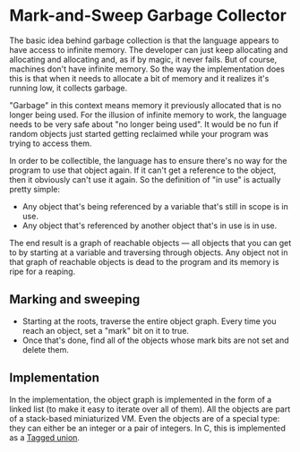 # Mark-and-Sweep Garbage Collector

The basic idea behind garbage collection is that the language appears to have access to infinite memory. The developer can just keep allocating and allocating and allocating and, as if by magic, it never fails. But of course, machines don't have infinite memory. So the way the implementation does this is that when it needs to allocate a bit of memory and it realizes it's running low, it collects garbage.

"Garbage" in this context means memory it previously allocated that is no longer being used. For the illusion of infinite memory to work, the language needs to be very safe about "no longer being used". It would be no fun if random objects just started getting reclaimed while your program was trying to access them.

In order to be collectible, the language has to ensure there's no way for the program to use that object again. If it can't get a reference to the object, then it obviously can't use it again. So the definition of "in use" is actually pretty simple:

* Any object that's being referenced by a variable that's still in scope is in use.
* Any object that's referenced by another object that's in use is in use.

The end result is a graph of reachable objects — all objects that you can get to by starting at a variable and traversing through objects. Any object not in that graph of reachable objects is dead to the program and its memory is ripe for a reaping.

## Marking and sweeping

* Starting at the roots, traverse the entire object graph. Every time you reach an object, set a "mark" bit on it to true.
* Once that's done, find all of the objects whose mark bits are not set and delete them.

## Implementation

In the implementation, the object graph is implemented in the form of a linked list (to make it easy to iterate over all of them). All the objects are part of a stack-based miniaturized VM. Even the objects are of a special type: they can either be an integer or a pair of integers. In C, this is implemented as a [Tagged union](https://en.wikipedia.org/wiki/Tagged_union).
